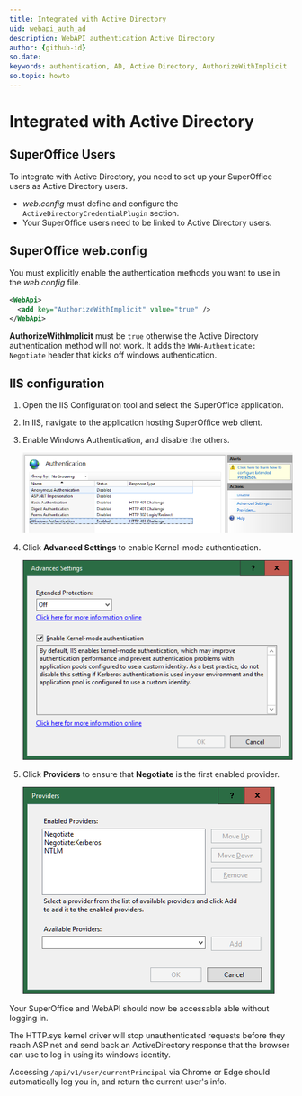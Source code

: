 ```yaml
---
title: Integrated with Active Directory
uid: webapi_auth_ad
description: WebAPI authentication Active Directory
author: {github-id}
so.date: 
keywords: authentication, AD, Active Directory, AuthorizeWithImplicit
so.topic: howto 
---
```


# Integrated with Active Directory

## SuperOffice Users

To integrate with Active Directory, you need to set up your SuperOffice users as Active Directory users.

* *web.config* must define and configure the `ActiveDirectoryCredentialPlugin` section.
* Your SuperOffice users need to be linked to Active Directory users.

## SuperOffice web.config

You must explicitly enable the authentication methods you want to use in the *web.config* file.

```XML
<WebApi>
  <add key="AuthorizeWithImplicit" value="true" />
</WebApi>
```

**AuthorizeWithImplicit** must be `true` otherwise the Active Directory authentication method will not work. It adds the `WWW-Authenticate: Negotiate` header that kicks off windows authentication.

## IIS configuration

1. Open the IIS Configuration tool and select the SuperOffice application.

2. In IIS, navigate to the application hosting SuperOffice web client.

3. Enable Windows Authentication, and disable the others.

    ![iis-authentication-windows -screenshot][img1]

4. Click **Advanced Settings** to enable Kernel-mode authentication.

    ![iis-kernel-mode-auth -screenshot][img2]

5. Click **Providers** to ensure that **Negotiate** is the first enabled provider.

    ![iis-auth-providers -screenshot][img3]

Your SuperOffice and WebAPI should now be accessable able without logging in.

The HTTP.sys kernel driver will stop unauthenticated requests before they reach ASP.net and send back an ActiveDirectory response that the browser can use to log in using its windows identity.

Accessing `/api/v1/user/currentPrincipal` via Chrome or Edge should automatically log you in, and return the current user's info.

<!-- Referenced images -->
[img1]: media/iis-authentication-windows.png
[img2]: media/iis-kernel-mode-auth.png
[img3]: media/iis-auth-providers.png
